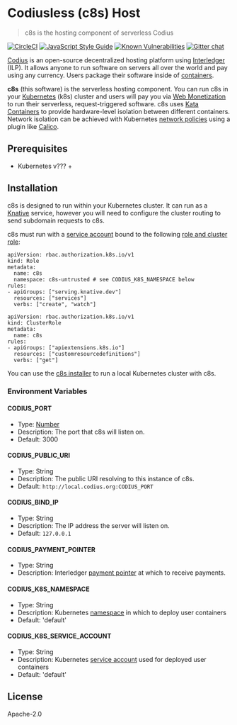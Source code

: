 # Codiusless (c8s) Host
> c8s is the hosting component of serverless Codius

[![CircleCI](https://circleci.com/gh/codius/c8s.svg?style=shield)](https://circleci.com/gh/codius/c8s)
[![JavaScript Style Guide](https://img.shields.io/badge/code_style-standard-brightgreen.svg)](https://standardjs.com)
[![Known Vulnerabilities](https://snyk.io/test/github/codius/c8s/badge.svg?targetFile=package.json)](https://snyk.io/test/github/codius/c8s?targetFile=package.json)
[![Gitter chat](https://badges.gitter.im/codius/services.png)](https://gitter.im/codius/codius-chat)


[Codius](https://codius.org) is an open-source decentralized hosting platform using [Interledger](https://interledger.org) (ILP). It allows anyone to run software on servers all over the world and pay using any currency. Users package their software inside of [containers](https://www.docker.com/what-container).

**c8s** (this software) is the serverless hosting component. You can run c8s in your [Kubernetes](https://kubernetes.io/) (k8s) cluster and users will pay you via [Web Monetization](https://webmonetization.org/) to run their serverless, request-triggered software. c8s uses [Kata Containers](https://katacontainers.io/) to provide hardware-level isolation between different containers. Network isolation can be achieved with Kubernetes [network policies](https://kubernetes.io/docs/concepts/services-networking/network-policies/) using a plugin like [Calico](https://www.projectcalico.org/).

## Prerequisites

* Kubernetes v??? +

## Installation

c8s is designed to run within your Kubernetes cluster. It can run as a [Knative](https://knative.dev/) service, however you will need to configure the cluster routing to send subdomain requests to c8s.

c8s must run with a [service account](https://kubernetes.io/docs/tasks/configure-pod-container/configure-service-account/) bound to the following [role and cluster role](https://kubernetes.io/docs/reference/access-authn-authz/rbac/):

```
apiVersion: rbac.authorization.k8s.io/v1
kind: Role
metadata:
  name: c8s
  namespace: c8s-untrusted # see CODIUS_K8S_NAMESPACE below
rules:
- apiGroups: ["serving.knative.dev"]
  resources: ["services"]
  verbs: ["create", "watch"]
```

```
apiVersion: rbac.authorization.k8s.io/v1
kind: ClusterRole
metadata:
  name: c8s
rules:
- apiGroups: ["apiextensions.k8s.io"]
  resources: ["customresourcedefinitions"]
  verbs: ["get"]
```

You can use the [c8s installer](https://github.com/wilsonianb/codius-install/tree/c8s) to run a local Kubernetes cluster with c8s.

### Environment Variables

#### CODIUS_PORT
* Type: [Number](https://developer.mozilla.org/en-US/docs/Web/JavaScript/Reference/Global_Objects/Number)
* Description: The port that c8s will listen on.
* Default: 3000

#### CODIUS_PUBLIC_URI
* Type: String
* Description: The public URI resolving to this instance of c8s.
* Default: `http://local.codius.org:CODIUS_PORT`

#### CODIUS_BIND_IP
* Type: String
* Description: The IP address the server will listen on.
* Default: `127.0.0.1`

#### CODIUS_PAYMENT_POINTER
* Type: String
* Description: Interledger [payment pointer](https://interledger.org/rfcs/0026-payment-pointers/) at which to receive payments.

#### CODIUS_K8S_NAMESPACE
* Type: String
* Description: Kubernetes [namespace](https://kubernetes.io/docs/concepts/overview/working-with-objects/namespaces/) in which to deploy user containers
* Default: 'default'

#### CODIUS_K8S_SERVICE_ACCOUNT
* Type: String
* Description: Kubernetes [service account](https://kubernetes.io/docs/tasks/configure-pod-container/configure-service-account/) used for deployed user containers
* Default: 'default'

## License

Apache-2.0
